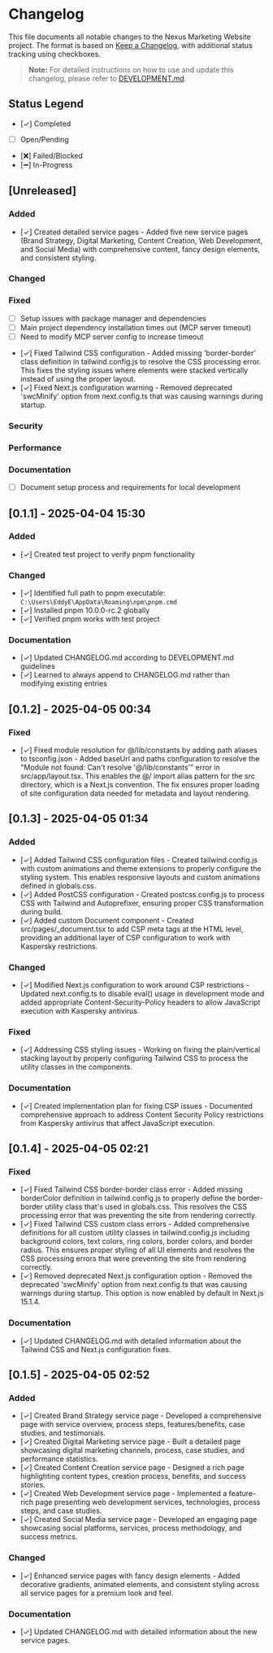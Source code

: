 # Changelog

This file documents all notable changes to the Nexus Marketing Website project. The format is based on [Keep a Changelog](https://keepachangelog.com/en/1.0.0/), with additional status tracking using checkboxes.

> **Note:** For detailed instructions on how to use and update this changelog, please refer to [DEVELOPMENT.md](./DEVELOPMENT.md).

## Status Legend
- [✓] Completed
- [ ] Open/Pending
- [❌] Failed/Blocked
- [➖] In-Progress

## [Unreleased]

### Added
- [✓] Created detailed service pages - Added five new service pages (Brand Strategy, Digital Marketing, Content Creation, Web Development, and Social Media) with comprehensive content, fancy design elements, and consistent styling.

### Changed

### Fixed
- [ ] Setup issues with package manager and dependencies
- [ ] Main project dependency installation times out (MCP server timeout)
- [ ] Need to modify MCP server config to increase timeout
- [✓] Fixed Tailwind CSS configuration - Added missing 'border-border' class definition in tailwind.config.js to resolve the CSS processing error. This fixes the styling issues where elements were stacked vertically instead of using the proper layout.
- [✓] Fixed Next.js configuration warning - Removed deprecated 'swcMinify' option from next.config.ts that was causing warnings during startup.

### Security

### Performance

### Documentation
- [ ] Document setup process and requirements for local development

## [0.1.1] - 2025-04-04 15:30

### Added
- [✓] Created test project to verify pnpm functionality

### Changed
- [✓] Identified full path to pnpm executable: `C:\Users\EddyE\AppData\Roaming\npm\pnpm.cmd`
- [✓] Installed pnpm 10.0.0-rc.2 globally
- [✓] Verified pnpm works with test project

### Documentation
- [✓] Updated CHANGELOG.md according to DEVELOPMENT.md guidelines
- [✓] Learned to always append to CHANGELOG.md rather than modifying existing entries


## [0.1.2] - 2025-04-05 00:34

### Fixed
- [✓] Fixed module resolution for @/lib/constants by adding path aliases to tsconfig.json - Added baseUrl and paths configuration to resolve the "Module not found: Can't resolve '@/lib/constants'" error in src/app/layout.tsx. This enables the @/ import alias pattern for the src directory, which is a Next.js convention. The fix ensures proper loading of site configuration data needed for metadata and layout rendering.


## [0.1.3] - 2025-04-05 01:34

### Added
- [✓] Added Tailwind CSS configuration files - Created tailwind.config.js with custom animations and theme extensions to properly configure the styling system. This enables responsive layouts and custom animations defined in globals.css.
- [✓] Added PostCSS configuration - Created postcss.config.js to process CSS with Tailwind and Autoprefixer, ensuring proper CSS transformation during build.
- [✓] Added custom Document component - Created src/pages/_document.tsx to add CSP meta tags at the HTML level, providing an additional layer of CSP configuration to work with Kaspersky restrictions.

### Changed
- [✓] Modified Next.js configuration to work around CSP restrictions - Updated next.config.ts to disable eval() usage in development mode and added appropriate Content-Security-Policy headers to allow JavaScript execution with Kaspersky antivirus.

### Fixed
- [✓] Addressing CSS styling issues - Working on fixing the plain/vertical stacking layout by properly configuring Tailwind CSS to process the utility classes in the components.

### Documentation
- [✓] Created implementation plan for fixing CSP issues - Documented comprehensive approach to address Content Security Policy restrictions from Kaspersky antivirus that affect JavaScript execution.


## [0.1.4] - 2025-04-05 02:21

### Fixed
- [✓] Fixed Tailwind CSS border-border class error - Added missing borderColor definition in tailwind.config.js to properly define the border-border utility class that's used in globals.css. This resolves the CSS processing error that was preventing the site from rendering correctly.
- [✓] Fixed Tailwind CSS custom class errors - Added comprehensive definitions for all custom utility classes in tailwind.config.js including background colors, text colors, ring colors, border colors, and border radius. This ensures proper styling of all UI elements and resolves the CSS processing errors that were preventing the site from rendering correctly.
- [✓] Removed deprecated Next.js configuration option - Removed the deprecated 'swcMinify' option from next.config.ts that was causing warnings during startup. This option is now enabled by default in Next.js 15.1.4.

### Documentation
- [✓] Updated CHANGELOG.md with detailed information about the Tailwind CSS and Next.js configuration fixes.


## [0.1.5] - 2025-04-05 02:52

### Added
- [✓] Created Brand Strategy service page - Developed a comprehensive page with service overview, process steps, features/benefits, case studies, and testimonials.
- [✓] Created Digital Marketing service page - Built a detailed page showcasing digital marketing channels, process, case studies, and performance statistics.
- [✓] Created Content Creation service page - Designed a rich page highlighting content types, creation process, benefits, and success stories.
- [✓] Created Web Development service page - Implemented a feature-rich page presenting web development services, technologies, process steps, and case studies.
- [✓] Created Social Media service page - Developed an engaging page showcasing social platforms, services, process methodology, and success metrics.

### Changed
- [✓] Enhanced service pages with fancy design elements - Added decorative gradients, animated elements, and consistent styling across all service pages for a premium look and feel.

### Documentation
- [✓] Updated CHANGELOG.md with detailed information about the new service pages.

